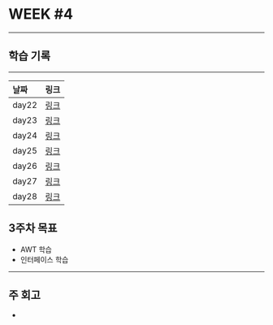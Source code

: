 #  WEEK #4



------
## 학습 기록
-------
|날짜                     |  링크                                                  |
| :------------------------- | -------------------------------------------------------- |
| day22 |    [ 링크](https://github.com/leegyeongwhan/TIL/blob/dolokkong/202111/day22.md) |
| day23 |   [ 링크](https://github.com/leegyeongwhan/TIL/blob/dolokkong/202111/day23.md)  |
| day24 |  [ 링크](https://github.com/leegyeongwhan/TIL/blob/dolokkong/202111/day24.md)  |
| day25 |    [ 링크](https://github.com/leegyeongwhan/TIL/blob/dolokkong/202111/day25.md) | 
| day26 |   [ 링크](https://github.com/leegyeongwhan/TIL/blob/dolokkong/202111/day26.md)  |
| day27 |   [ 링크](https://github.com/leegyeongwhan/TIL/blob/dolokkong/202111/day27.md)  |
| day28 |   [ 링크](https://github.com/leegyeongwhan/TIL/blob/dolokkong/202111/day28.md)  |

## 3주차 목표

- AWT 학습
- 인터페이스 학습

------

## 주 회고
- 
